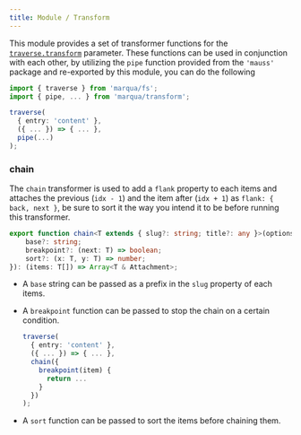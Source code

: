 ```yaml
---
title: Module / Transform
---
```


<!-- markdownlint-disable MD051 -->

This module provides a set of transformer functions for the [`traverse.transform`](#traverse) parameter. These functions can be used in conjunction with each other, by utilizing the `pipe` function provided from the `'mauss'` package and re-exported by this module, you can do the following

```typescript
import { traverse } from 'marqua/fs';
import { pipe, ... } from 'marqua/transform';

traverse(
  { entry: 'content' },
  ({ ... }) => { ... },
  pipe(...)
);
```

### chain

The `chain` transformer is used to add a `flank` property to each items and attaches the previous (`idx - 1`) and the item after (`idx + 1`) as `flank: { back, next }`, be sure to sort it the way you intend it to be before running this transformer.

```typescript
export function chain<T extends { slug?: string; title?: any }>(options: {
	base?: string;
	breakpoint?: (next: T) => boolean;
	sort?: (x: T, y: T) => number;
}): (items: T[]) => Array<T & Attachment>;
```

-   A `base` string can be passed as a prefix in the `slug` property of each items.
-   A `breakpoint` function can be passed to stop the chain on a certain condition.

    ```typescript
    traverse(
      { entry: 'content' },
      ({ ... }) => { ... },
      chain({
        breakpoint(item) {
          return ...
        }
      })
    );
    ```

-   A `sort` function can be passed to sort the items before chaining them.
